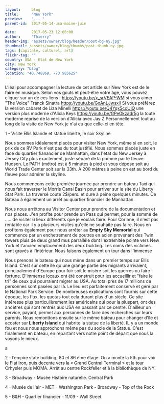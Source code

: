 ```yaml
---
layout:     blog
title:      "New York"
preview:    "... "
parent-id:  2017-05-14-usa-maine-juin

date:       2017-05-23 12:00:00
author:     "Thierry"
header-img: "assets/owner/blog/header/post-bg-ny.jpg"
thumbnail: /assets/owner/blog/thumbs/post-thumb-ny.jpg
tags: [capitale, culturel, art]
flickr-tag: ""
country: USA - Etat de New York
city: New York
category: "blog"
location: "40.748869, -73.985625"
---
```


L'iéal pour accompagner la lecture de cet article sur New York est de le faire en musique. Selon vos gouts et peut-être votre âge, vous pouvez cliquer sur un de ces liens :
https://youtu.be/x_srVEAP-WM si vous aimer "The Voice" Franck Sinatra
https://youtu.be/GxAnLJwsxII Si vous préférez la version cabaret de Liza Minelli
https://youtu.be/Q4Yqx5coUiQ une version plus moderne d'Alicia Keys
https://youtu.be/GPeOkzadr5g la toute moderne reprise de la version d'Alicia avec Jay Z
Personnellement tout au long de la visite de New York je n'ai eu que celle-ci en tête.


1 - Visite Ellis Islande et statue liberte, le soir Skyline

Nous sommes idéalement placés pour visiter New York, même si en soit, le prix de ce RV Park n'est pas du tout justifié. Nous sommes placés juste en face du quartier fianancier de Manhattan, dans l'état du New Jersey à Jersey City plus exactement, juste séparé de la pomme par le fleuve Hudson. Le PATH (métro) est à 5 minutes à pied et vous dépose soit au World Trade Center soit sur la 33th. A 200 mètres à peine on est au bord du fleuve pour admirer la skyline.

Nous commençons cette première journée par prendre un bateau Taxi qui nous fait traverser le Morris Canal Basin pour arriver sur le site du Liberty Stat Park. La traversé coute 2$/pers. et dure à peine quelques minutes. Ce Bateau à également un arrêt au quartier financier de Manhattan.

Nous nous arrêtons au Visitor Center pour prendre de la documentation et nos places. J'en profite pour prende un Pass qui permet, pour la somme de ..... de visiter 6 lieux différents que je voulais faire. Pour Corinne, il n'est pas rentable car il y a plusieurs visites qu'elle ne souhaite pas faire. Nous en profitons également pour nous arrêter au **Empty Sky Memorial** qui commence par un enchetrement de poutres en acien provenant des Twin towers pluis de deux grand mus parralléle dont l'extrémitée pointe vers New York et l'ancien emplacement des deux building. Les noms des victimes sont gravés à l'intérieur. Nous faisons également un tour dans l'immense

Nous prenons le bateau qui nous mène dans un premier temps sur Ellis Island. C'est sur cette île qu'une grange partie des migrants arrivaient, principalement d'Europe pour fuir soit le misère soit les guerres ou faire fortune. D'immense locaux ont été construit pour les accueillir et "faire le tri" de ceux qui pourraient migrer au USA. Au total près de 17 millions de personnes sont pasées par là. Le lieu est parfaitement conservé et géré par le National Park Service. De nombreuses explications sont fournis sur cette époque, les flux, les quotas tout cela durant plus d'un siècle. Ce site intéresse plus particulièrement les américains qui pour la pluspart, ont des ancêtres qui sont rentrés aux USA en passant par ce centre. D'ailleur un service, payant, permet aux personnes de faire des recherches sur leurs parents. Nous remonttons ensuite sur le même bateau pour changer d'île et acoster sur **Liberty Island** qui habrite la statue de la liberté. IL y a un monde fou et nous nous approchons même pas du socle de la Statue. C'est finalement en bateau, en repartant vers notre point de départ que nous la voyons le mieux. 

a    




2 - l’empire state building, 80 et 86 éme étage. On a monté la 5th pour voir le Flat Iron, puis decente vers la « Grand Central Terminal » et la tour Crhysler puis MOMA. Arrêt au centre Rockfeller et à la bibliothèque de NY.

3 - Broadway - Musée Histoire naturelle. Central Park

4 - Musée de l'air - MET - Washington Park - Broadway - Top of the Rock

5 - B&H - Quartier financier - 11/09 - Wall Street